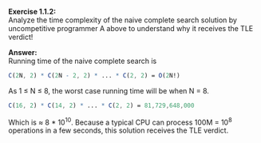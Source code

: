 **Exercise 1.1.2:**  
Analyze the time complexity of the naive complete search solution by
uncompetitive programmer A above to understand why it receives the TLE verdict!

**Answer:**  
Running time of the naive complete search is

```mathematica
C(2N, 2) * C(2N - 2, 2) * ... * C(2, 2) = O(2N!)
```

As 1 ≤ N ≤ 8, the worst case running time will be when N = 8.

``` mathematica
C(16, 2) * C(14, 2) * ... * C(2, 2) = 81,729,648,000
```

Which is ≈ 8 * 10<sup>10</sup>. Because a typical CPU can process 100M = 10<sup>8</sup> operations in a few seconds, this solution receives the TLE verdict.
